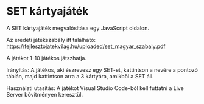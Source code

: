 <h1>SET kártyajáték</h1>

A SET kártyajáték megvalósítása egy JavaScript oldalon.

Az eredeti játékszabály itt található: https://fejlesztojatekvilag.hu/uploaded/set_magyar_szabaly.pdf

A játékot 1-10 játékos játszhatja.

Irányítás: A játékos, aki észrevesz egy SET-et, kattintson a nevére a pontozó táblán, majd kattintson arra a 3 kártyára, amikből a SET áll.

Használati utasítás: A játékot Visual Studio Code-ból kell futtatni a Live Server bővítményen keresztül.
